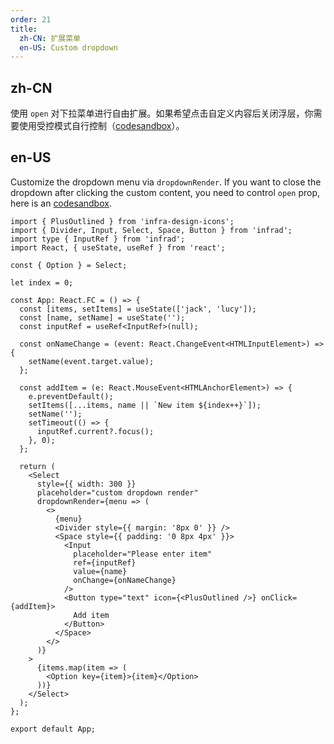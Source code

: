 ```yaml
---
order: 21
title:
  zh-CN: 扩展菜单
  en-US: Custom dropdown
---
```


## zh-CN

使用 `open` 对下拉菜单进行自由扩展。如果希望点击自定义内容后关闭浮层，你需要使用受控模式自行控制（[codesandbox](https://codesandbox.io/s/ji-ben-shi-yong-antd-4-21-7-forked-gnp4cy?file=/demo.js)）。

## en-US

Customize the dropdown menu via `dropdownRender`. If you want to close the dropdown after clicking the custom content, you need to control `open` prop, here is an [codesandbox](https://codesandbox.io/s/ji-ben-shi-yong-antd-4-21-7-forked-gnp4cy?file=/demo.js).

```tsx
import { PlusOutlined } from 'infra-design-icons';
import { Divider, Input, Select, Space, Button } from 'infrad';
import type { InputRef } from 'infrad';
import React, { useState, useRef } from 'react';

const { Option } = Select;

let index = 0;

const App: React.FC = () => {
  const [items, setItems] = useState(['jack', 'lucy']);
  const [name, setName] = useState('');
  const inputRef = useRef<InputRef>(null);

  const onNameChange = (event: React.ChangeEvent<HTMLInputElement>) => {
    setName(event.target.value);
  };

  const addItem = (e: React.MouseEvent<HTMLAnchorElement>) => {
    e.preventDefault();
    setItems([...items, name || `New item ${index++}`]);
    setName('');
    setTimeout(() => {
      inputRef.current?.focus();
    }, 0);
  };

  return (
    <Select
      style={{ width: 300 }}
      placeholder="custom dropdown render"
      dropdownRender={menu => (
        <>
          {menu}
          <Divider style={{ margin: '8px 0' }} />
          <Space style={{ padding: '0 8px 4px' }}>
            <Input
              placeholder="Please enter item"
              ref={inputRef}
              value={name}
              onChange={onNameChange}
            />
            <Button type="text" icon={<PlusOutlined />} onClick={addItem}>
              Add item
            </Button>
          </Space>
        </>
      )}
    >
      {items.map(item => (
        <Option key={item}>{item}</Option>
      ))}
    </Select>
  );
};

export default App;
```
